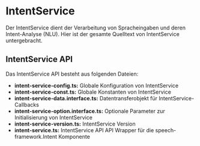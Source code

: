 # IntentService

Der IntentService dient der Verarbeitung von Spracheingaben und deren Intent-Analyse (NLU).
Hier ist der gesamte Quelltext von IntentService untergebracht.


## IntentService API

Das IntentService API besteht aus folgenden Dateien:

* **intent-service-config.ts:** Globale Konfiguration von IntentService
* **intent-service-const.ts:** Globale Konstanten von IntentService
* **intent-service-data.interface.ts:** Datentransferobjekt für IntentService-Callbacks 
* **intent-service-option.interface.ts:** Optionale Parameter zur Initialisierung von IntentService
* **intent-service-version.ts:** IntentService Version
* **intent-service.ts:** IntentService API API Wrapper für die speech-framework.Intent Komponente
